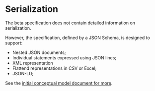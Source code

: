 Serialization
=============

The beta specification does not contain detailed information on serialization. 

However, the specification, defined by a JSON Schema, is designed to support:

* Nested JSON documents; 
* Individual statements expressed using JSON lines;
* XML representation
* Flattend representations in CSV or Excel;
* JSON-LD; 

See the [initial conceptual model document for more](https://docs.google.com/document/d/1-nvxqKLVkWHOpu1bbr3s7E_ZCO416MrjjIMzivYjPgQ/edit#heading=h.4b74mxz3j34d).
